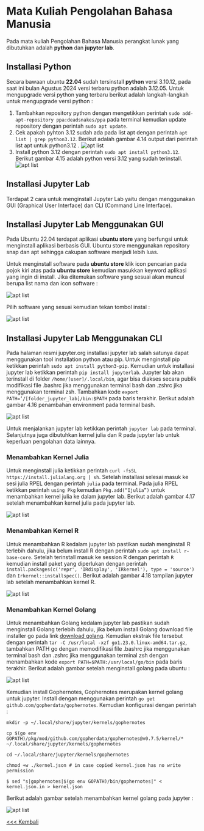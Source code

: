 # Mata Kuliah Pengolahan Bahasa Manusia
Pada mata kuliah Pengolahan Bahasa Manusia perangkat lunak yang dibutuhkan adalah **python** dan **jupyter lab**.
## Installasi Python
Secara bawaan ubuntu **22.04** sudah tersinstall **python** versi 3.10.12, pada saat ini bulan Agustus 2024 versi terbaru python adalah 3.12.05. Untuk mengupgrade versi python yang terbaru berikut adalah langkah-langkah untuk mengupgrade versi python :
1. Tambahkan repository python dengan mengetikkan perintah `sudo add-apt-repository ppa:deadsnakes/ppa` pada terminal kemudian update repository dengan perintah `sudo apt update`.
2. Cek apakah pyhton 3.12 sudah ada pada list apt dengan perintah `apt list | grep python3.12`. Berikut adalah gambar 4.14 output dari perintah list apt untuk python3.12 .
   ![apt list](img/img_1.png)
3. Install python 3.12 dengan perintah `sudo apt install python3.12`. Berikut gambar 4.15 adalah python versi 3.12 yang sudah terinstall.
   ![apt list](img/img_2.png)

## Installasi Jupyter Lab
Terdapat 2 cara untuk menginstall Jupyter Lab yaitu dengan menggunakan GUI (Graphical User Interface) dan CLI (Command Line Interface).

## Installasi Jupyter Lab Menggunakan GUI
Pada Ubuntu 22.04 terdapat aplikasi **ubuntu store** yang berfungsi untuk menginstall aplikasi berbasis GUI. Ubuntu store menggunakan repository snap dan apt sehingga cakupan software menjadi lebih luas.

Untuk menginstall software pada **ubuntu store** klik icon pencarian pada pojok kiri atas pada **ubuntu store** kemudian masukkan keyword aplikasi yang ingin di install. Jika ditemukan software yang sesuai akan muncul berupa list nama dan icon software :

![apt list](img/img_9.png)

Pilih software yang sesuai kemudian tekan tombol instal  :

![apt list](img/img_8.png)

## Installasi Jupyter Lab Menggunakan CLI
Pada halaman resmi jupyter.org installasi jupyter lab salah satunya dapat menggunakan tool installation python atau pip. Untuk menginstall pip ketikkan perintah `sudo apt install python3-pip`. Kemudian untuk installasi jupyter lab ketikkan perintah `pip install jupyterlab`. Jupyter lab akan terinstall di folder `/home/[user]/.local/bin`, agar bisa diakses secara publik modifikasi file .bashrc jika menggunakan terminal bash dan .zshrc jika menggunakan terminal zsh. Tambahkan kode `export PATH=’/[folder_jupyter_lab]/bin:$PATH` pada baris terakhir. Berikut adalah gambar 4.16 penambahan environment pada terminal bash.

![apt list](img/img_3.png)

Untuk menjalankan jupyter lab ketikkan perintah `jupyter lab` pada terminal. Selanjutnya juga dibutuhkan kernel julia dan R pada jupyter lab untuk keperluan pengolahan data lainnya.

### Menambahkan Kernel Julia
Untuk menginstall julia ketikkan perintah `curl -fsSL https://install.julialang.org | sh`. Setelah installasi selesai masuk ke sesi julia RPEL dengan perintah `julia` pada terminal. Pada julia RPEL ketikkan perintah `using Pkg` kemudian `Pkg.add(“Ijulia”)` untuk menambahkan kernel julia ke dalam jupyter lab. Berikut adalah gambar 4.17 setelah menambahkan kernel julia pada jupyter lab.

![apt list](img/img_4.png)

### Menambahkan Kernel R
Untuk menambahkan R kedalam jupyter lab pastikan sudah menginstall R terlebih dahulu, jika belum install R dengan perintah `sudo apt install r-base-core`. Setelah terinstall masuk ke session R dengan perintah `R` kemudian install paket yang diperlukan dengan perintah `install.packages(c('repr', 'IRdisplay', 'IRkernel'), type = 'source')` dan `Irkernel::installspec()`. Berikut adalah gambar 4.18 tampilan jupyter lab setelah menambahkan kernel R.

![apt list](img/img_5.png)

### Menambahkan Kernel Golang
Untuk menambahkan Golang kedalam jupyter lab pastikan sudah menginstall Golang terlebih dahulu, jika belum install Golang download file installer go pada link [download golang](https://go.dev/doc/install). Kemudian ekstrak file tersebut dengan perintah `tar -C /usr/local -xzf go1.23.0.linux-amd64.tar.gz`, tambahkan PATH go dengan memodifikasi file .bashrc jika menggunakan terminal bash dan .zshrc jika menggunakan terminal zsh dengan menambahkan kode `export PATH=$PATH:/usr/local/go/bin` pada baris terakhir. Berikut adalah gambar setelah menginstall golang pada ubuntu :

![apt list](img/img_6.png)

Kemudian install Gophernotes, Gophernotes merupakan kernel golang untuk jupyter. Install dengan menggunakan perintah `go get github.com/gopherdata/gophernotes`. Kemudian konfigurasi dengan perintah :

`mkdir -p ~/.local/share/jupyter/kernels/gophernotes`

`cp $(go env GOPATH)/pkg/mod/github.com/gopherdata/gophernotes@v0.7.5/kernel/* ~/.local/share/jupyter/kernels/gophernotes`

`cd ~/.local/share/jupyter/kernels/gophernotes`

`chmod +w ./kernel.json # in case copied kernel.json has no write permission`

`$ sed "s|gophernotes|$(go env GOPATH)/bin/gophernotes|" < kernel.json.in > kernel.json`

Berikut adalah gambar setelah menambahkan kernel golang pada jupyter : 

![apt list](img/img_7.png)



[<<< Kembali](../../README.md)